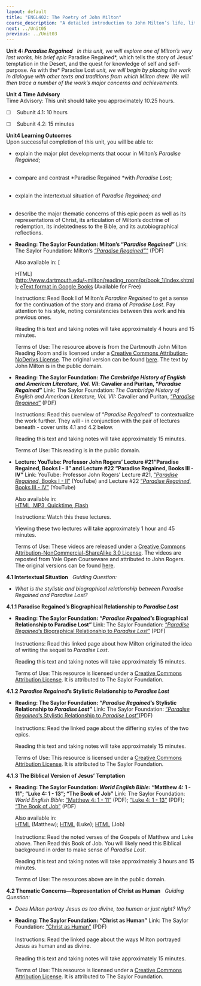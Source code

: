 ```yaml
---
layout: default
title: "ENGL402: The Poetry of John Milton"
course_description: "A detailed introduction to John Milton’s life, literary works, historical and philosophical contexts, including close examinations of his poetry, including Samson Agonists, Lycidas, Paradise Lost, and Paradise Regained."
next: ../Unit05
previous: ../Unit03
---
```

**Unit 4: *Paradise Regained*** <span id="4"></span> 
*In this unit, we will explore one of Milton’s very last works, his
brief epic* Paradise Regained*, which tells the story of Jesus’
temptation in the Desert, and the quest for knowledge of self and
self-purpose. As with the* Paradise Lost *unit, we will begin by placing
the work in dialogue with other texts and traditions from which Milton
drew. We will then trace a number of the work’s major concerns and
achievements.*

**Unit 4 Time Advisory**  
Time Advisory: This unit should take you approximately 10.25 hours.  
  
 ☐    Subunit 4.1: 10 hours  
  
 ☐    Subunit 4.2: 15 minutes

**Unit4 Learning Outcomes**  
Upon successful completion of this unit, you will be able to:  
-   explain the major plot developments that occur in Milton’s *Paradise
    Regained*;  
      
-   compare and contrast *Paradise Regained *with *Paradise Lost*;  
      
-   explain the intertextual situation of *Paradise Regained; and*  
      
-   describe the major thematic concerns of this epic poem as well as
    its representations of Christ, its articulation of Milton’s doctrine
    of redemption, its indebtedness to the Bible, and its
    autobiographical reflections.

-   **Reading: The Saylor Foundation: Milton’s “*Paradise Regained*”**
    Link: The Saylor Foundation: Milton’s [*“Paradise
    Regained”"*](http://www.dartmouth.edu/~milton/reading_room/pr/book_1/index.shtml) (PDF)  
      
     Also available in: [  

    HTML](http://www.dartmouth.edu/~milton/reading_room/pr/book_1/index.shtml);
    [eText format in Google
    Books](http://books.google.com/books?id=JdV8-LJ_X0wC&printsec=frontcover&dq=paradise+regained&hl=en&ei=xq40TPb8AcL78AaqqeDICw&sa=X&oi=book_result&ct=result&resnum=3&ved=0CC8Q6AEwAg#v=onepage&q&f=false) (Available
    for Free)  
      
     Instructions: Read Book I of Milton’s *Paradise Regained* to get a
    sense for the continuation of the story and drama of *Paradise
    Lost*. Pay attention to his style, noting consistencies between this
    work and his previous ones.  
      
     Reading this text and taking notes will take approximately 4 hours
    and 15 minutes.  
      
     Terms of Use: The resource above is from the Dartmouth John Milton
    Reading Room and is licensed under a [Creative Commons
    Attribution-NoDerivs
    License](http://creativecommons.org/licenses/by-nd/3.0/us/). The
    original version can be
    found [here](http://www.dartmouth.edu/~milton/reading_room/pr/book_1/index.shtml).
    The text by John Milton is in the public domain. 

-   **Reading: The Saylor Foundation: *The Cambridge History of English
    and American Literature, Vol. VII*: Cavalier and Puritan, “*Paradise
    Regained*”**
    Link: The Saylor Foundation: *The Cambridge History of English and
    American Literature, Vol. VII:* Cavalier and Puritan,
    [“](https://resources.saylor.org/wwwresources/archived/site/wp-content/uploads/2012/08/ENGL402-Cavalier-and-Puritan-4.pdf)[*Paradise
    Regained*](https://resources.saylor.org/wwwresources/archived/site/wp-content/uploads/2012/08/ENGL402-Cavalier-and-Puritan-4.pdf)[”](https://resources.saylor.org/wwwresources/archived/site/wp-content/uploads/2012/08/ENGL402-Cavalier-and-Puritan-4.pdf) (PDF)  
      
     Instructions: Read this overview of “*Paradise Regained*” to
    contextualize the work further. They will - in conjunction with the
    pair of lectures beneath - cover units 4.1 and 4.2 below.  
      
     Reading this text and taking notes will take approximately 15
    minutes.  
      
     Terms of Use: This reading is in the public domain.

-   **Lecture: YouTube: Professor John Rogers’ Lecture \#21“Paradise
    Regained, Books I - II” and Lecture \#22 “Paradise Regained, Books
    III - IV”**
    Link: YouTube: Professor John Rogers’ Lecture \#21, [“*Paradise
    Regained*, Books I -
    II”](http://www.youtube.com/watch?v=rurQVrw1aNU&list=PLCEAB0ECE9D4C2318&index=19&feature=plpp_video) (YouTube)
    and Lecture \#22 [“*Paradise Regained*, Books III -
    IV”](http://www.youtube.com/watch?v=ShJKUuuGGnM&list=PLCEAB0ECE9D4C2318&index=18&feature=plpp_video) (YouTube)  
      
     Also available in: [  
     HTML, MP3, Quicktime,
    Flash](http://oyc.yale.edu/english/engl-220/lecture-21)  
      
     Instructions: Watch this these lectures.  
      
     Viewing these two lectures will take approximately 1 hour and 45
    minutes.  
      
     Terms of Use: These videos are released under a [Creative Commons
    Attribution-NonCommercial-ShareAlike 3.0
    License](http://creativecommons.org/licenses/by-nc-sa/3.0/us/). The
    videos are reposted from Yale Open Courseware and attributed to John
    Rogers. The original versions can be
    found [here](http://oyc.yale.edu/english/engl-220#sessions). 

**4.1 Intertextual Situation** <span id="4.1"></span> 
*Guiding Question:*

-   *What is the stylistic and biographical relationship between
    Paradise Regained and Paradise Lost?*

**4.1.1 Paradise Regained’s Biographical Relationship to *Paradise
Lost*** <span id="4.1.1"></span> 
-   **Reading: The Saylor Foundation: “*Paradise Regained*’s
    Biographical Relationship to Paradise Lost”**
    Link: The Saylor Foundation: [“*Paradise Regained*’s Biographical
    Relationship to *Paradise
    Lost*”](https://resources.saylor.org/wwwresources/archived/site/wp-content/uploads/2013/06/ENGL402-OC-4.1.1-Paradise-Regaineds-Biographical-Relationship-to-Paradise-Lost-FINAL.pdf)
    (PDF)  
        
     Instructions: Read this linked page about how Milton originated the
    idea of writing the sequel to *Paradise Lost*.  
      
     Reading this text and taking notes will take approximately 15
    minutes.  
      
     Terms of Use: This resource is licensed under a [Creative Commons
    Attribution License](http://creativecommons.org/licenses/by/3.0/).
    It is attributed to The Saylor Foundation. 

**4.1.2 *Paradise Regained*’s Stylistic Relationship to *Paradise
Lost*** <span id="4.1.2"></span> 
-   **Reading: The Saylor Foundation: “*Paradise Regained*’s Stylistic
    Relationship to *Paradise Lost*”**
    Link: The Saylor Foundation: [“*Paradise Regained*’s Stylistic
    Relationship to *Paradise
    Lost*”](https://resources.saylor.org/wwwresources/archived/site/wp-content/uploads/2013/06/ENGL402-OC-4.1.2-Paradise-Regaineds-Stylistic-Relationship-to-Paradise-Lost-FINAL.pdf)(PDF)  
        
     Instructions: Read the linked page about the differing styles of
    the two epics.  
      
     Reading this text and taking notes will take approximately 15
    minutes.  
      
     Terms of Use: This resource is licensed under a [Creative Commons
    Attribution License](http://creativecommons.org/licenses/by/3.0/).
    It is attributed to The Saylor Foundation. 

**4.1.3 The Biblical Version of Jesus’ Temptation** <span
id="4.1.3"></span> 
-   **Reading: The Saylor Foundation: *World English Bible*: “Matthew 4:
    1 - 11”; “Luke 4: 1 - 13”; “The Book of Job”**
    Link: The Saylor Foundation: *World English Bible*: [“Matthew 4: 1 -
    11”](https://resources.saylor.org/wwwresources/archived/site/wp-content/uploads/2012/08/ENGL402-Bible-WEB-Matthew-4-1-11.pdf) (PDF);
    [“Luke 4: 1 -
    13”](https://resources.saylor.org/wwwresources/archived/site/wp-content/uploads/2012/08/ENGL402-Bible-WEB-Luke-4-1-13.pdf) (PDF);
    [“The Book of
    Job”](https://resources.saylor.org/wwwresources/archived/site/wp-content/uploads/2012/08/ENGL402-Bible-WEB-The-Book-of-Job.pdf) (PDF)  
      
     Also available in: [  
     HTML](http://www.gutenberg.org/dirs/etext05/web4010h.htm) (Matthew);
    [HTML](http://www.gutenberg.org/dirs/etext05/web4210h.htm) (Luke);
    [HTML](http://www.gutenberg.org/dirs/etext05/web1810h.htm) (Job)  
        
     Instructions: Read the noted verses of the Gospels of Matthew and
    Luke above. Then Read this Book of Job. You will likely need this
    Biblical background in order to make sense of *Paradise Lost*.  
      
     Reading this text and taking notes will take approximately 3 hours
    and 15 minutes.  
      
     Terms of Use: The resources above are in the public domain. 

**4.2 Thematic Concerns—Representation of Christ as Human** <span
id="4.2"></span> 
*Guiding Question:*

-   *Does Milton portray Jesus as too divine, too human or just right?
    Why?*

<!-- -->

-   **Reading: The Saylor Foundation: “Christ as Human”**
    Link: The Saylor Foundation: [“Christ as
    Human”](https://resources.saylor.org/wwwresources/archived/site/wp-content/uploads/2013/06/ENGL402-OC-4.2-Christ-as-Human-FINAL.pdf) (PDF)  
        
     Instructions: Read the linked page about the ways Milton portrayed
    Jesus as human and as divine.  
        
     Reading this text and taking notes will take approximately 15
    minutes.  
      
     Terms of Use: This resource is licensed under a [Creative Commons
    Attribution License](http://creativecommons.org/licenses/by/3.0/).
    It is attributed to The Saylor Foundation. 


